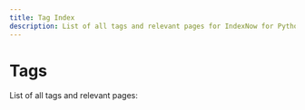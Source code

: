 ```yaml
---
title: Tag Index
description: List of all tags and relevant pages for IndexNow for Python, covering tutorials, documentation, and examples.
---
```


# Tags

List of all tags and relevant pages:

<!-- material/tags -->
